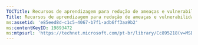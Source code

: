 ```yaml
---
TOCTitle: Recursos de aprendizagem para redução de ameaças e vulnerabilidades
Title: Recursos de aprendizagem para redução de ameaças e vulnerabilidades
ms:assetid: 'e85eed8d-c1c5-4067-b7f1-adb6ff3aa9b2'
ms:contentKeyID: 19893472
ms:mtpsurl: 'https://technet.microsoft.com/pt-br/library/Cc895218(v=MSDN.10)'
---
```


<locker type="301" url="http://technet.microsoft.com/security/bb969102"></locker>
